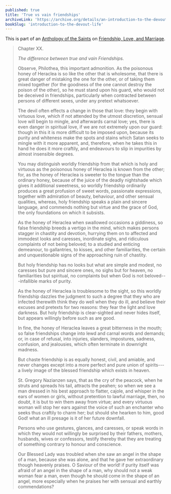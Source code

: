 ```yaml
---
published: true
title: 'True vs vain friendships'
archiveLink: 'https://archive.org/details/an-introduction-to-the-devout-life/page/154?view=theater'
bookSlug: 'introduction-to-the-devout-life'
---
```


This is part of an [Anthology of the Saints](/anthologies.html) on [Friendship, Love, and Marriage](/anthologies/friendship-love-and-marriage.html).

> Chapter XX.
>
> *The difference between true and vain Friendships.*
>
> Observe, Philothea, this important admonition. As the poisonous honey of Heraclea is so like the other that is wholesome, that there is great danger of mistaking the one for the other, or of taking them mixed together (for the goodness of the one cannot destroy the poison of the other), so he must stand upon his guard, who would not be deceived in friendships, particularly when contracted between persons of different sexes, under any pretext whatsoever.
>
> The devil often effects a change in those that love: they begin with virtuous love, which if not attended by the utmost discretion, sensual love will begin to mingle, and afterwards carnal love; yes, there is even danger in spiritual love, if we are not extremely upon our guard: though in this it is more difficult to be imposed upon, because its purity and whiteness make the spots and stains which Satan seeks to mingle with it more apparent, and, therefore, when he takes this in hand he does it more craftily, and endeavours to slip in impurities by almost insensible degrees.
>
> You may distinguish worldly friendship from that which is holy and virtuous as the poisonous honey of Heraclea is known from the other; for, as the honey of Heraclea is sweeter to the tongue than the ordinary honey, because of the juice of the deadly nightshade which gives it additional sweetness, so worldly friendship ordinarily produces a great profusion of sweet words, passionate expressions, together with admiration of beauty, behaviour, and other sensual qualities, whereas, holy friendship speaks a plain and sincere language, and commends nothing but virtue and the grace of God, the only foundations on which it subsists.
>
> As the honey of Heraclea when swallowed occasions a giddiness, so false friendship breeds a vertigo in the mind, which makes persons stagger in chastity and devotion, hurrying them on to affected and immodest looks and caresses, inordinate sighs, and ridiculous complaints of not being beloved; to a studied and enticing demeanour, to gallantries, to kisses, and other familiarities, the certain and unquestionable signs of the approaching ruin of chastity.
>
> But holy friendship has no looks but what are simple and modest, no caresses but pure and sincere ones, no sighs but for heaven, no familiarities but spiritual, no complaints but when God is not beloved---infallible marks of purity.
>
> As the honey of Heraclea is troublesome to the sight, so this worldly friendship dazzles the judgment to such a degree that they who are infected therewith think they do well when they do ill, and believe their excuses and pretexts for two reasons: they fear the light and love darkness. But holy friendship is clear-sighted and never hides itself, but appears willingly before such as are good.
>
> In fine, the honey of Heraclea leaves a great bitterness in the mouth; so false friendships change into lewd and carnal words and demands; or, in case of refusal, into injuries, slanders, impostures, sadness, confusion, and jealousies, which often terminate in downright madness.
>
> But chaste friendship is as equally honest, civil, and amiable, and never changes except into a more perfect and pure union of spirits---a lively image of the blessed friendship which exists in heaven.
>
> St. Gregory Nazianzen says, that as the cry of the peacock, when he struts and spreads his tail, attracts the peahen; so when we see a man dressed in his best approach to flatter, cajole, and whisper in the ears of women or girls, without pretention to lawful marriage, then, no doubt, it is but to win them away from virtue; and every virtuous woman will stop her ears against the voice of such an enchanter who seeks thus craftily to charm her; but should she hearken to him, good God! what an ill presage is it of her future downfall.
>
> Persons who use gestures, glances, and caresses, or speak words in which they would not willingly be surprised by their fathers, mothers, husbands, wives or confessors, testify thereby that they are treating of something contrary to honour and conscience.
>
> Our Blessed Lady was troubled when she saw an angel in the shape of a man, because she was alone, and that he gave her extraordinary though heavenly praises. O Saviour of the world! if purity itself was afraid of an angel in the shape of a man, why should not a weak woman fear a man, even though he should come in the shape of an angel, more especially when he praises her with sensual and earthly commendations?
